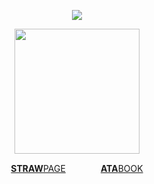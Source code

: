 <div align="center"> 
  
![](https://komarev.com/ghpvc/?username=bloodyworship&color=e1d6a9&label=ʕᵔᴥᵔʔ&style=plastic&abbreviated=true)

<img width="200" src="https://file.garden/Zoh6AmUPgG7Qjqjt/97b83ccdcd30f9d4d71c5a8c8729f7fb-removebg-preview.png">

[**STRAW**PAGE](https://sacrilegious.straw.page/)⠀⠀<img width="15" src="https://file.garden/Zoh6AmUPgG7Qjqjt/blackphone.gif">⠀⠀[**ATA**BOOK](https://oliver.atabook.org/)
